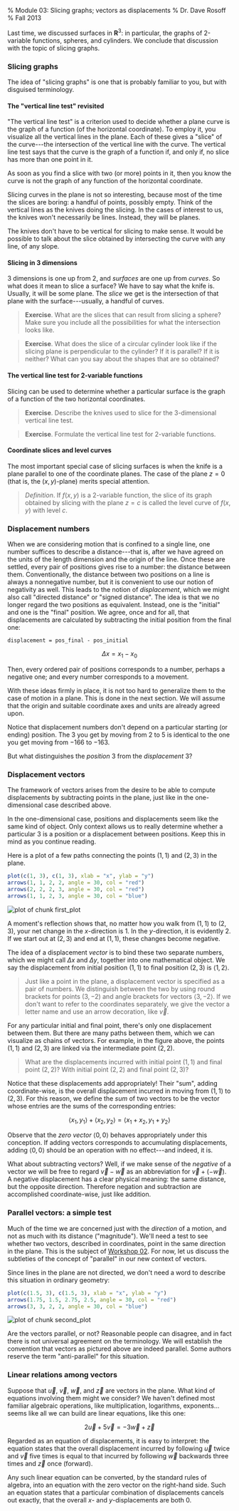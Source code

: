 % Module 03:
  Slicing graphs; vectors as displacements
% Dr. Dave Rosoff
% Fall 2013

Last time, we discussed surfaces in $\mathbf{R}^3$: in particular, the graphs of 2-variable functions, spheres, and cylinders. We conclude that discussion with the topic of slicing graphs.

### Slicing graphs

The idea of "slicing graphs" is one that is probably familiar to you, but with disguised terminology. 

#### The "vertical line test" revisited

"The vertical line test" is a criterion used to decide whether a plane curve is the graph of a function (of the horizontal coordinate). To employ it, you visualize all the vertical lines in the plane. Each of these gives a "slice" of the curve---the intersection of the vertical line with the curve. The vertical line test says that the curve is the graph of a function if, and only if, no slice has more than one point in it.

As soon as you find a slice with two (or more) points in it, then you know the curve is not the graph of any function of the horizontal coordinate. 

Slicing curves in the plane is not so interesting, because most of the time the slices are boring: a handful of points, possibly empty. Think of the vertical lines as the knives doing the slicing. In the cases of interest to us, the knives won't necessarily be lines. Instead, they will be planes.

The knives don't have to be vertical for slicing to make sense. It would be possible to talk about the slice obtained by intersecting the curve with any line, of any slope.

#### Slicing in 3 dimensions

3 dimensions is one up from 2, and *surfaces* are one up from *curves*. So what does it mean to slice a surface? We have to say what the knife is. Usually, it will be some plane. The *slice* we get is the intersection of that plane with the surface---usually, a handful of curves.

> **Exercise**. What are the slices that can result from slicing a sphere?
Make sure you include all the possibilities for what the intersection looks like.

> **Exercise**. What does the slice of a circular cylinder look like if the slicing plane is perpendicular to the cylinder? If it is parallel? If it is neither? What can you say about the shapes that are so obtained?

#### The vertical line test for 2-variable functions

Slicing can be used to determine whether a particular surface is the graph of a function of the two horizontal coordinates. 

> **Exercise**. Describe the knives used to slice for the 3-dimensional vertical line test.

> **Exercise**. Formulate the vertical line test for 2-variable functions.

#### Coordinate slices and level curves

The most important special case of slicing surfaces is when the knife is a plane parallel to one of the coordinate planes. The case of the plane $z = 0$ (that is, the $(x,y)$-plane) merits special attention.

> *Definition*. If $f(x,y)$ is a 2-variable function, the slice of its graph obtained by slicing with the plane $z = c$ is called the level curve of $f(x,y)$ with level $c$. 

### Displacement numbers

When we are considering motion that is confined to a single line, one number suffices to describe a distance---that is, after we have agreed on the units of the length dimension and the origin of the line. Once these are settled, every pair of positions gives rise to a number: the distance between them. Conventionally, the distance between two positions on a line is always a nonnegative number, but it is convenient to use our notion of negativity as well. This leads to the notion of *displacement*, which we might also call "directed distance" or "signed distance". The idea is that we no longer regard the two positions as equivalent. Instead, one is the "initial" and one is the "final" position. We agree, once and for all, that displacements are calculated by subtracting the initial position from the final one:

    displacement = pos_final - pos_initial

$$ \Delta x = x_1 - x_0 $$

Then, every ordered pair of positions corresponds to a number, perhaps a negative one; and every number corresponds to a movement.

With these ideas firmly in place, it is not too hard to generalize them to the case of motion in a plane. This is done in the next section. We will assume that the origin and suitable coordinate axes and units are already agreed upon.

Notice that displacement numbers don't depend on a particular starting (or ending) position. The $3$ you get by moving from $2$ to $5$ is identical to the one you get moving from $-166$ to $-163$.

But what distinguishes the *position* $3$ from the *displacement* $3$?

### Displacement vectors

The framework of vectors arises from the desire to be able to compute displacements by subtracting points in the plane, just like in the one- dimensional case described above.

In the one-dimensional case, positions and displacements seem like the same kind of object. Only context allows us to really determine whether a particular $3$ is a position or a displacement between positions. Keep this in mind as you continue reading.

Here is a plot of a few paths connecting the points $(1,1)$ and $(2,3)$ in the plane.


```r
plot(c(1, 3), c(1, 3), xlab = "x", ylab = "y")
arrows(1, 1, 2, 2, angle = 30, col = "red")
arrows(2, 2, 2, 3, angle = 30, col = "red")
arrows(1, 1, 2, 3, angle = 30, col = "blue")
```

<img src="figure/first_plot.png" title="plot of chunk first_plot" alt="plot of chunk first_plot" style="display: block; margin: auto;" />


A moment's reflection shows that, no matter how you walk from $(1,1)$ to $(2,3)$, your net change in the $x$-direction is $1$. In the $y$-direction, it is evidently $2$. If we start out at $(2,3)$ and end at $(1,1)$, these changes become negative.

The idea of a displacement *vector* is to bind these two separate numbers, which we might call $\Delta x$ and $\Delta y$, together into one mathematical object. We say the displacement from initial position $(1,1)$ to final position $(2,3)$ is $\langle 1, 2 \rangle$.

> Just like a point in the plane, a displacement vector is specified as a pair of numbers. We distinguish between the two by using round brackets for points $(3,-2)$ and angle brackets for vectors $\langle 3, -2 \rangle$. If we don't want to refer to the coordinates separately, we give the vector a letter name and use an arrow decoration, like $\vec{v}$.

For any particular initial and final point, there's only one displacement between them. But there are many paths between them, which we can visualize as chains of vectors. For example, in the figure above, the points $(1,1)$ and $(2,3)$ are linked via the intermediate point $(2,2)$.

> What are the displacements incurred with initial point $(1,1)$ and final point $(2,2)$? With initial point $(2,2)$ and final point $(2,3)$?

Notice that these displacements add appropriately! Their "sum", adding coordinate-wise, is the overall displacement incurred in moving from $(1,1)$ to $(2,3)$. For this reason, we define the *sum* of two vectors to be the vector whose entries are the sums of the corresponding entries:

$$ \langle x_1, y_1 \rangle + \langle x_2, y_2 \rangle =
     \langle x_1 + x_2, y_1 + y_2 \rangle $$

Observe that the *zero vector* $\langle 0, 0 \rangle$ behaves appropriately under this conception. If adding vectors corresponds to accumulating displacements, adding $\langle 0, 0 \rangle$ should be an operation with no effect---and indeed, it is.

What about subtracting vectors? Well, if we make sense of the *negative* of a vector we will be free to regard $\vec{v} - \vec{w}$ as an abbreviation for $\vec{v} + (-\vec{w})$. A negative displacement has a clear physical meaning: the same distance, but the opposite direction. Therefore negation and subtraction are accomplished coordinate-wise, just like addition.

### Parallel vectors: a simple test

Much of the time we are concerned just with the *direction* of a motion, and not as much with its distance ("magnitude"). We'll need a test to see whether two vectors, described in coordinates, point in the same direction in the plane. This is the subject of [Workshop 02][Workshop 02]. For now, let us discuss the subtleties of the concept of "parallel" in our new context of vectors.

Since lines in the plane are not directed, we don't need a word to describe this situation in ordinary geometry:


```r
plot(c(1.5, 3), c(1.5, 3), xlab = "x", ylab = "y")
arrows(1.75, 1.5, 2.75, 2.5, angle = 30, col = "red")
arrows(3, 3, 2, 2, angle = 30, col = "blue")
```

<img src="figure/second_plot.png" title="plot of chunk second_plot" alt="plot of chunk second_plot" style="display: block; margin: auto;" />


Are the vectors parallel, or not? Reasonable people can disagree, and in fact there is not universal agreement on the terminology. We will establish the convention that vectors as pictured above are indeed parallel. Some authors reserve the term "anti-parallel" for this situation.

### Linear relations among vectors

Suppose that $\vec{u}$, $\vec{v}$, $\vec{w}$, and $\vec{z}$ are vectors in the plane. What kind of equations involving them might we consider? We haven't defined most familiar algebraic operations, like multiplication, logarithms, exponents... seems like all we can build are linear equations, like this one:

$$ 2 \vec{u} + 5 \vec{v} = -3 \vec{w} + \vec{z} $$

Regarded as an equation of displacements, it is easy to interpret: the equation states that the overall displacement incurred by following $\vec{u}$ twice and $\vec{v}$ five times is equal to that incurred by following $\vec{w}$ backwards three times and $\vec{z}$ once (forward).

Any such linear equation can be converted, by the standard rules of algebra, into an equation with the zero vector on the right-hand side. Such an equation states that a particular combination of displacements cancels out exactly, that the overall $x$- and $y$-displacements are both $0$.


<!--document ends; links past here-->

[Module 01]: ../01/Module.html
[Module 02]: ../02/Module.html
<!--placeholder link-->
[Workshop 02]: ../../workshops/02/Workshop.pdf 


